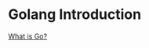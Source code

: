 # Golang Introduction
[What is Go?](https://medium.com/exploring-code/why-should-you-learn-go-f607681fad65)